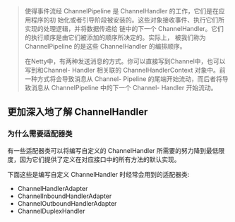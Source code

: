 > 使得事件流经 ChannelPipeline 是 ChannelHandler 的工作，它们是在应用程序的初 始化或者引导阶段被安装的。这些对象接收事件、执行它们所实现的处理逻辑，并将数据传递给 链中的下一个 ChannelHandler。它们的执行顺序是由它们被添加的顺序所决定的。实际上， 被我们称为 ChannelPipeline 的是这些 ChannelHandler 的编排顺序。
>
> 在Netty中，有两种发送消息的方式。你可以直接写到Channel中，也可以 写到和Channel- Handler 相关联的 ChannelHandlerContext 对象中。前一种方式将会导致消息从 Channel- Pipeline 的尾端开始流动，而后者将导致消息从 ChannelPipeline 中的下一个 Channel- Handler 开始流动。


## 更加深入地了解 ChannelHandler

### 为什么需要适配器类

有一些适配器类可以将编写自定义的 ChannelHandler 所需要的努力降到最低限度，因为它们提供了定义在对应接口中的所有方法的默认实现。

下面这些是编写自定义 ChannelHandler 时经常会用到的适配器类:
- ChannelHandlerAdapter
- ChannelInboundHandlerAdapter
- ChannelOutboundHandlerAdapter
- ChannelDuplexHandler
